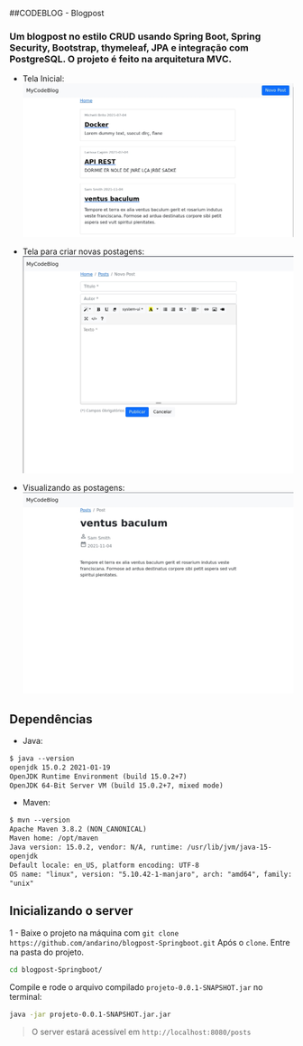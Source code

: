 ##CODEBLOG - Blogpost
### Um blogpost no estilo CRUD usando Spring Boot, Spring Security, Bootstrap, thymeleaf, JPA e integração com PostgreSQL. O projeto é feito na arquitetura MVC.

* Tela Inicial:
![home](https://github.com/andarino/blogpost-Springboot/blob/main/img/home.jpeg)

* Tela para criar novas postagens:
![nposts](https://github.com/andarino/blogpost-Springboot/blob/main/img/npost.jpeg)

* Visualizando as postagens:
![posts](https://github.com/andarino/blogpost-Springboot/blob/main/img/post.jpeg)

## Dependências
* Java:
```
$ java --version
openjdk 15.0.2 2021-01-19
OpenJDK Runtime Environment (build 15.0.2+7)
OpenJDK 64-Bit Server VM (build 15.0.2+7, mixed mode)
```
* Maven:
```
$ mvn --version
Apache Maven 3.8.2 (NON_CANONICAL)
Maven home: /opt/maven
Java version: 15.0.2, vendor: N/A, runtime: /usr/lib/jvm/java-15-openjdk
Default locale: en_US, platform encoding: UTF-8
OS name: "linux", version: "5.10.42-1-manjaro", arch: "amd64", family: "unix"
```
## Inicializando o server
1 - Baixe o projeto na máquina com `git clone https://github.com/andarino/blogpost-Springboot.git` Após o `clone`. Entre na pasta do projeto.
```sh
cd blogpost-Springboot/
```
Compile e rode o arquivo compilado `projeto-0.0.1-SNAPSHOT.jar` no terminal:
```sh
java -jar projeto-0.0.1-SNAPSHOT.jar.jar
```
>O server estará acessível em `http://localhost:8080/posts`
